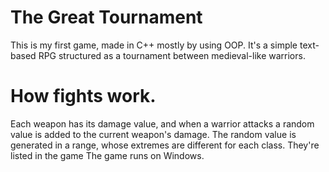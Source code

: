 # The Great Tournament
This is my first game, made in C++ mostly by using OOP. 
It's a simple text-based RPG structured as a tournament between medieval-like warriors.
# How fights work. 
  Each weapon has its damage value, and when a warrior attacks a random value is added to the current weapon's damage. 
  The random value is generated in a range, whose extremes are different for each class. They're listed in the game
  The game runs on Windows.
